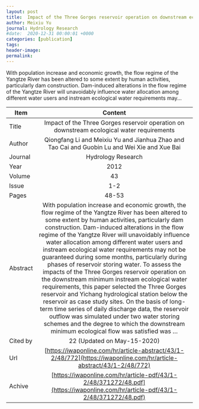 ```yaml
---
layout: post
title:  Impact of the Three Gorges reservoir operation on downstream ecological water requirements
author: Meixiu Yu
journal: Hydrology Research
#date:  2020-12-31 00:00:01 +0000
categories: [publication]
tags: 
header-image: 
permalink: 
---
```

With population increase and economic growth, the flow regime of the Yangtze River has been altered to some extent by human activities, particularly dam construction. Dam-induced alterations in the flow regime of the Yangtze River will unavoidably influence water allocation among different water users and instream ecological water requirements may...
<!--the above is the excerpt-->
<!--more-->
<!--the following is the text-->


| Item           | Content    |
| ---------------|:-----------:|
| Title          | Impact of the Three Gorges reservoir operation on downstream ecological water requirements     |
| Author         | Qiongfang Li and Meixiu Yu and Jianhua Zhao and Tao Cai and Guobin Lu and Wei Xie and Xue Bai    |
| Journal        | Hydrology Research   |
| Year           | 2012      |
| Volume         | 43	   |
| Issue          | 1-2	   |
| Pages          | 48-53	   |
| Abstract       | With population increase and economic growth, the flow regime of the Yangtze River has been altered to some extent by human activities, particularly dam construction. Dam-induced alterations in the flow regime of the Yangtze River will unavoidably influence water allocation among different water users and instream ecological water requirements may not be guaranteed during some months, particularly during phases of reservoir storing water. To assess the impacts of the Three Gorges reservoir operation on the downstream minimum instream ecological water requirements, this paper selected the Three Gorges reservoir and Yichang hydrological station below the reservoir as case study sites. On the basis of long-term time series of daily discharge data, the reservoir outflow was simulated under two water storing schemes and the degree to which the downstream minimum ecological flow was satisfied was …	 |
| Cited by			 | 22 (Updated on May-15-2020)   |
| Url  					 | [https://iwaponline.com/hr/article-abstract/43/1-2/48/772](https://iwaponline.com/hr/article-abstract/43/1-2/48/772)		   |
| Achive 	       | [https://iwaponline.com/hr/article-pdf/43/1-2/48/371272/48.pdf](https://iwaponline.com/hr/article-pdf/43/1-2/48/371272/48.pdf)		 |


